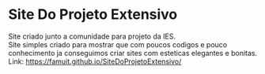 # Site Do Projeto Extensivo
Site criado junto a comunidade para projeto da IES. <br>
  Site simples criado para mostrar que com poucos codigos e pouco conhecimento ja conseguimos criar sites com esteticas elegantes e bonitas. <br>
Link: https://famuit.github.io/SiteDoProjetoExtensivo/
